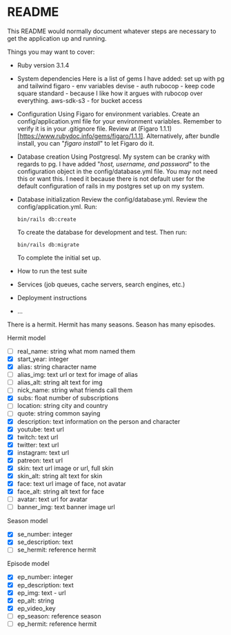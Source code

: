 # README

This README would normally document whatever steps are necessary to get the
application up and running.

Things you may want to cover:

* Ruby version
  3.1.4

* System dependencies
  Here is a list of gems I have added:
    set up with pg and tailwind
    figaro - env variables
    devise - auth
    rubocop - keep code square
    standard - because I like how it argues with rubocop over everything.
    aws-sdk-s3 - for bucket access


* Configuration
  Using Figaro for environment variables. Create an config/application.yml file for your environment variables. Remember to verify it is in your .gitignore file. Review at (Figaro 1.1.1)[https://www.rubydoc.info/gems/figaro/1.1.1]. Alternatively, after bundle install, you can "*figaro install*" to let Figaro do it.

* Database creation
  Using Postgresql. My system can be cranky with regards to pg. I have added "*host, username, and password*" to the configuration object in the config/database.yml file. You may not need this or want this. I need it because there is not default user for the default configuration of rails in my postgres set up on my system.

* Database initialization
  Review the config/database.yml. Review the config/application.yml. Run:

  ```
  bin/rails db:create
  ```

  To create the database for development and test. Then run:

  ```
  bin/rails db:migrate
  ```

  To complete the initial set up.

* How to run the test suite

* Services (job queues, cache servers, search engines, etc.)

* Deployment instructions

* ...

There is a hermit. Hermit has many seasons. Season has many episodes.

Hermit model

- [ ] real_name: string what mom named them
- [x] start_year: integer 
- [x] alias: string character name
- [ ] alias_img: text url or text for image of alias
- [ ] alias_alt: string alt text for img
- [ ] nick_name: string what friends call them
- [x] subs: float number of subscriptions
- [ ] location: string city and country
- [ ] quote: string common saying
- [x] description: text information on the person and character
- [x] youtube: text url
- [x] twitch: text url
- [x] twitter: text url
- [x] instagram: text url
- [x] patreon: text url
- [x] skin: text url image or url, full skin
- [x] skin_alt: string alt text for skin
- [x] face: text url image of face, not avatar
- [x] face_alt: string alt text for face
- [ ] avatar: text url for avatar
- [ ] banner_img: text banner image url

Season model

- [x] se_number: integer
- [x] se_description: text
- [ ] se_hermit: reference hermit

Episode model

- [x] ep_number: integer
- [x] ep_description: text
- [x] ep_img: text - url
- [x] ep_alt: string
- [x] ep_video_key
- [ ] ep_season: reference season
- [ ] ep_hermit: reference hermit
